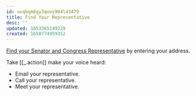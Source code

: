 ```yaml
---
id: uvqbqm8gy3qooy904l43479
title: Find Your Representative
desc: ''
updated: 1653365149229
created: 1650774959352
---
```


[Find your Senator and Congress Representative](https://www.congress.gov/members/find-your-member) by entering your address.

Take [[_.action]] make your voice heard:
- Email your representative.
- Call your representative.
- Meet your representative.